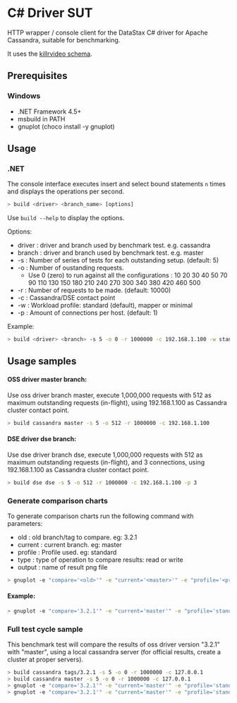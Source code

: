# C# Driver SUT

HTTP wrapper / console client for the DataStax C# driver for Apache Cassandra, suitable for benchmarking.

It uses the [killrvideo schema](https://github.com/pmcfadin/cassandra-videodb-sample-schema/blob/master/videodb-schema.cql).

## Prerequisites

### Windows

- .NET Framework 4.5+
- msbuild in PATH
- gnuplot (choco install -y gnuplot)

## Usage

### .NET

The console interface executes insert and select bound statements `n` times and displays the operations per second.

```bash
> build <driver> <branch_name> [options]
```

Use `build --help` to display the options.

Options:

* driver : driver and branch used by benchmark test. e.g. cassandra
* branch : driver and branch used by benchmark test. e.g. master
* -s : Number of series of tests for each outstanding setup. (default: 5)
* -o : Number of oustanding requests. 
    * Use 0 (zero) to run against all the configurations : 10 20 30 40 50 70 90 110 130 150 180 210 240 270 300 340 380 420 460 500
* -r : Number of requests to be made. (default: 10000)
* -c : Cassandra/DSE contact point
* -w : Workload profile: standard (default), mapper or minimal
* -p : Amount of connections per host. (default: 1)

Example:

```bash
> build <driver> <branch> -s 5 -o 0 -r 1000000 -c 192.168.1.100 -w standard -p 1
```

## Usage samples

#### OSS driver master branch:

Use oss driver branch master, execute 1,000,000 requests with 512 as maximum outstanding requests (in-flight), using 192.168.1.100 as Cassandra cluster contact point.

```bash
> build cassandra master -s 5 -o 512 -r 1000000 -c 192.168.1.100
```

#### DSE driver dse branch:

Use dse driver branch dse, execute 1,000,000 requests with 512 as maximum outstanding requests (in-flight), and 3 connections, using 192.168.1.100 as Cassandra cluster contact point.

```bash
> build dse dse -s 5 -o 512 -r 1000000 -c 192.168.1.100 -p 3
```

### Generate comparison charts

To generate comparison charts run the following command with parameters:

* old : old branch/tag to compare. eg: 3.2.1
* current : current branch. eg: master
* profile : Profile used. eg: standard
* type : type of operation to compare results: read or write
* output : name of result png file

```bash
> gnuplot -e "compare='<old>'" -e "current='<master>'" -e "profile='<profile>'" -e "type='<type>'" -e "outputfile='<output>'" compare.gnuplot
```

#### Example:

```bash
> gnuplot -e "compare='3.2.1'" -e "current='master'" -e "profile='standard'" -e "type='read'" -e "outputfile='read.png'" compare.gnuplot
```

### Full test cycle sample

This benchmark test will compare the results of oss driver version "3.2.1" with "master", using a local cassandra server (for official results, create a cluster at proper servers).

```bash
> build cassandra tags/3.2.1 -s 5 -o 0 -r 1000000 -c 127.0.0.1
> build cassandra master -s 5 -o 0 -r 1000000 -c 127.0.0.1
> gnuplot -e "compare='3.2.1'" -e "current='master'" -e "profile='standard'" -e "type='read'" -e "outputfile='read.png'" compare.gnuplot
> gnuplot -e "compare='3.2.1'" -e "current='master'" -e "profile='standard'" -e "type='write'" -e "outputfile='write.png'" compare.gnuplot
```

